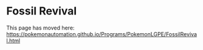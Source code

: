 # Fossil Revival

This page has moved here: https://pokemonautomation.github.io/Programs/PokemonLGPE/FossilRevival.html

